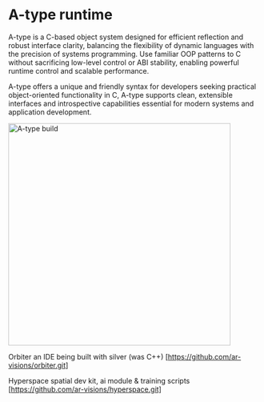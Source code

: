 # A-type runtime
A-type is a C-based object system designed for efficient reflection and robust interface clarity, balancing the flexibility of dynamic languages with the precision of systems programming. Use familiar OOP patterns to C without sacrificing low-level control or ABI stability, enabling powerful runtime control and scalable performance.

A-type offers a unique and friendly syntax for developers seeking practical object-oriented functionality in C, A-type supports clean, extensible interfaces and introspective capabilities essential for modern systems and application development.

<a href="https://github.com/ar-visions/A/actions/workflows/build.yml">
  <img src="https://github.com/ar-visions/A/actions/workflows/build.yml/badge.svg" alt="A-type build" width="444">
</a>

Orbiter
an IDE being built with silver (was C++)
[https://github.com/ar-visions/orbiter.git]

Hyperspace
spatial dev kit, ai module & training scripts
[https://github.com/ar-visions/hyperspace.git]
